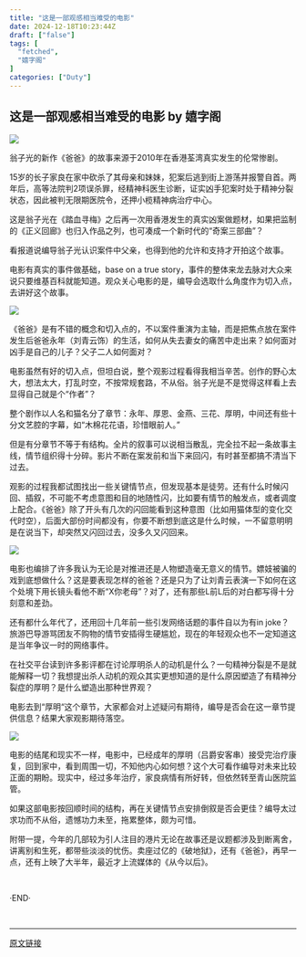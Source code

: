```yaml
---
title: "这是一部观感相当难受的电影"
date: 2024-12-18T10:23:44Z
draft: ["false"]
tags: [
  "fetched",
  "嬉字阁"
]
categories: ["Duty"]
---
```

这是一部观感相当难受的电影 by 嬉字阁
------
<div><section><img data-galleryid="" data-imgfileid="503117921" data-ratio="1.4074074074074074" data-s="300,640" data-src="https://mmbiz.qpic.cn/mmbiz_jpg/lWib0CdNmUlN5mIQ1S2KPVPLdY62auX835khmylOZOBFfqDfNc0icqwGkaWRUWjkEibvaUKfdkgIlBUiaVHAkySdicg/640?wx_fmt=jpeg" data-type="jpeg" data-w="1080" src="https://mmbiz.qpic.cn/mmbiz_jpg/lWib0CdNmUlN5mIQ1S2KPVPLdY62auX835khmylOZOBFfqDfNc0icqwGkaWRUWjkEibvaUKfdkgIlBUiaVHAkySdicg/640?wx_fmt=jpeg"></section><p><span>翁子光的新作《爸爸》的故事来源于2010年在香港荃湾真实发生的伦常惨剧。</span></p><p><span>15岁的长子家良在家中砍杀了其母亲和妹妹，犯案后逃到街上游荡并报警自首。两年后，高等法院判2项误杀罪，经精神科医生诊断，证实凶手犯案时处于精神分裂状态，因此被判无限期医院令，还押小榄精神病治疗中心。</span></p><p><span>这是翁子光在《踏血寻梅》之后再一次用香港发生的真实凶案做题材，如果把监制的《正义回廊》也归入作品之列，也可凑成一个新时代的“奇案三部曲”？</span></p><p><span>看报道说编导翁子光认识案件中父亲，也得到他的允许和支持才开拍这个故事。</span></p><p><span>电影有真实的事件做基础，base on a true story，事件的整体来龙去脉对大众来说只要维基百科就能知道。观众关心电影的是，编导会选取什么角度作为切入点，去讲好这个故事。</span></p><section><img data-galleryid="" data-imgfileid="503117918" data-ratio="0.5630434782608695" data-s="300,640" data-src="https://mmbiz.qpic.cn/mmbiz_jpg/lWib0CdNmUlN5mIQ1S2KPVPLdY62auX83mDciafQVCic4z3MGic8FowTwtDo89KuussVgLWTbFYsmJFknYEek83P0A/640?wx_fmt=jpeg" data-type="jpeg" data-w="920" src="https://mmbiz.qpic.cn/mmbiz_jpg/lWib0CdNmUlN5mIQ1S2KPVPLdY62auX83mDciafQVCic4z3MGic8FowTwtDo89KuussVgLWTbFYsmJFknYEek83P0A/640?wx_fmt=jpeg"></section><p><span>《爸爸》是有不错的概念和切入点的，不以案件重演为主轴，而是把焦点放在案件发生后爸爸永年（刘青云饰）的生活，如何从失去妻女的痛苦中走出来？如何面对凶手是自己的儿子？父子二人如何面对？</span></p><p><span>电影虽然有好的切入点，但坦白说，整个观影过程看得我相当辛苦。创作的野心太大，想法太大，打乱时空，不按常规套路，不从俗。翁子光是不是觉得这样看上去显得自己就是个“作者”？</span></p><p><span>整个剧作以人名和猫名分了章节：永年、厚恩、金燕、三花、厚明，中间还有些十分文艺腔的字幕，如“木棉花花语，珍惜眼前人。”</span></p><p><span>但是有分章节不等于有结构。全片的叙事可以说相当散乱，完全拉不起一条故事主线，情节组织得十分碎。影片不断在案发前和当下来回闪，有时甚至都搞不清当下过去。</span></p><p><span>观影的过程我都试图找出一些关键情节点，但发现基本是徒劳。还有什么时候闪回、插叙，不可能不考虑意图和目的地随性闪，比如要有情节的触发点，或者调度上配合。《爸爸》除了开头有几次的闪回能看到这种意图（比如用猫体型的变化交代时空），后面大部份时间都没有，你要不断想到底这是什么时候，一不留意明明是在说当下，却突然又闪回过去，没多久又闪回来。</span></p><section><img data-galleryid="" data-imgfileid="503117920" data-ratio="0.5630434782608695" data-s="300,640" data-src="https://mmbiz.qpic.cn/mmbiz_jpg/lWib0CdNmUlN5mIQ1S2KPVPLdY62auX83c5icia0le9K3Vek1dwsImdRgmxSswwdibmMyKmNZ2GTcKD6X5cQRZqYJA/640?wx_fmt=jpeg" data-type="jpeg" data-w="920" src="https://mmbiz.qpic.cn/mmbiz_jpg/lWib0CdNmUlN5mIQ1S2KPVPLdY62auX83c5icia0le9K3Vek1dwsImdRgmxSswwdibmMyKmNZ2GTcKD6X5cQRZqYJA/640?wx_fmt=jpeg"></section><p><span>电影也编排了许多我认为无论是对推进还是人物塑造毫无意义的情节。嫖妓被骗的戏到底想做什么？这是要表现怎样的爸爸？还是只为了让刘青云表演一下如何在这个处境下用长镜头看他不断“X你老母”？对了，还有那些L前L后的对白都写得十分刻意和差劲。</span><span></span></p><p><span>还有都什么年代了，还用回十几年前一些引发网络话题的事件自以为有in joke？旅游巴导游骂团友不购物的情节安插得生硬尴尬，现在的年轻观众也不一定知道这是当年争议一时的网络事件。</span></p><p><span>在社交平台读到许多影评都在讨论厚明杀人的动机是什么？一句精神分裂是不是就能解释一切？我想提出杀人动机的观众其实更想知道的是什么原因塑造了有精神分裂症的厚明？是什么塑造出那种世界观？</span></p><p><span>电影去到“厚明“这个章节，大家都会对上述疑问有期待，编导是否会在这一章节提供信息？结果大家观影期待落空。</span></p><section><img data-galleryid="" data-imgfileid="503117919" data-ratio="0.5630434782608695" data-s="300,640" data-src="https://mmbiz.qpic.cn/mmbiz_jpg/lWib0CdNmUlN5mIQ1S2KPVPLdY62auX83DLTt7NENKhA3jevzzGqETZXAlSjbKQbSRYBFQRToicyl4nand9I3bYQ/640?wx_fmt=jpeg" data-type="jpeg" data-w="920" src="https://mmbiz.qpic.cn/mmbiz_jpg/lWib0CdNmUlN5mIQ1S2KPVPLdY62auX83DLTt7NENKhA3jevzzGqETZXAlSjbKQbSRYBFQRToicyl4nand9I3bYQ/640?wx_fmt=jpeg"></section><p><span>电影的结尾和现实不一样，电影中，已经成年的厚明（吕爵安客串）接受完治疗康复，回到家中，看到周围一切，不知他内心如何想？这个大可看作编导对未来比较正面的期盼。现实中，经过多年治疗，家良病情有所好转，但依然转至青山医院监管。</span><span></span></p><p><span>如果这部电影按回顺时间的结构，再在关键情节点安排倒叙是否会更佳？编导太过求功而不从俗，遗憾功力未至，拖累整体，颇为可惜。</span></p><p><span>附带一提，今年的几部较为引人注目的港片无论在故事还是议题都涉及到断离舍，讲离别和生死，都带些淡淡的忧伤。卖座过亿的《破地狱》，还有《爸爸》，再早一点，还有上映了大半年，最近才上流媒体的《从今以后》。</span></p><p><br></p><p><span><span>·END·</span></span><span></span></p><section><mp-common-profile data-pluginname="mpprofile" data-id="MzI0MzIwOTk1MQ==" data-headimg="http://mmbiz.qpic.cn/mmbiz_png/lWib0CdNmUlMo99FzBlpM2PuhPA9l4B9bGSJiawOcOWVVdqKEFVEqhANIlpIzhmVTlwsvjO4Hn2LF51ibjzT57icZQ/300?wx_fmt=png&amp;wxfrom=19" data-nickname="嬉字阁" data-alias="honestfilm" data-signature="曾遊走粵港兩地寫評論的電影手民；做過行業，宣傳策劃。" data-from="2" data-origin_num="215" data-isban="0" data-biz_account_status="0" data-index="0" data-is_biz_ban="0"></mp-common-profile></section><p><br></p><p><mp-style-type data-value="3"></mp-style-type></p></div>  
<hr>
<a href="https://mp.weixin.qq.com/s/bDTMYwp2f4tR44NCzoKoUg",target="_blank" rel="noopener noreferrer">原文链接</a>
